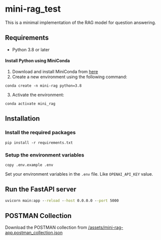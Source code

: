 # mini-rag_test

This is a minimal implementation of the RAG model for question answering.

## Requirements

- Python 3.8 or later

#### Install Python using MiniConda

1. Download and install MiniConda from [here](https://docs.anaconda.com/free/miniconda/#quick-command-line-install)
2. Create a new environment using the following command:

```
conda create -n mini-rag python=3.8
```

3. Activate the environment:

```
conda activate mini_rag
```

## Installation

### Install the required packages

```
pip install -r requirements.txt
```

### Setup the environment variables

```
copy .env.example .env
```

Set your environment variables in the `.env` file. Like `OPENAI_API_KEY` value.

## Run the FastAPI server

```cmd
uvicorn main:app --reload --host 0.0.0.0 --port 5000
```

## POSTMAN Collection

Download the POSTMAN collection from [/assets/mini-rag-app.postman_collection.json](/assets/mini-rag-app.postman_collection.json)
